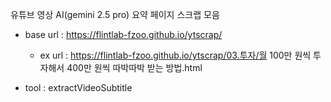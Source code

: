유튜브 영상 AI(gemini 2.5 pro) 요약 페이지 스크랩 모음

 - base url : https://flintlab-fzoo.github.io/ytscrap/

   - ex url : <a href="https://flintlab-fzoo.github.io/ytscrap/03.투자/월 100만 원씩 투자해서 400만 원씩 따박따박 받는 방법.html">https://flintlab-fzoo.github.io/ytscrap/03.투자/월 100만 원씩 투자해서 400만 원씩 따박따박 받는 방법.html</a>

 - tool : extractVideoSubtitle
